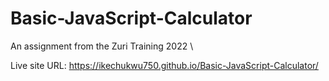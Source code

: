# Basic-JavaScript-Calculator
An assignment from the Zuri Training 2022 \

Live site URL: https://ikechukwu750.github.io/Basic-JavaScript-Calculator/
